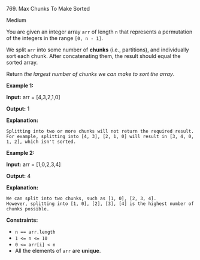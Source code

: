 769\. Max Chunks To Make Sorted

Medium

You are given an integer array `arr` of length `n` that represents a permutation of the integers in the range `[0, n - 1]`.

We split `arr` into some number of **chunks** (i.e., partitions), and individually sort each chunk. After concatenating them, the result should equal the sorted array.

Return _the largest number of chunks we can make to sort the array_.

**Example 1:**

**Input:** arr = [4,3,2,1,0]

**Output:** 1

**Explanation:**

    Splitting into two or more chunks will not return the required result.
    For example, splitting into [4, 3], [2, 1, 0] will result in [3, 4, 0, 1, 2], which isn't sorted. 

**Example 2:**

**Input:** arr = [1,0,2,3,4]

**Output:** 4

**Explanation:**

    We can split into two chunks, such as [1, 0], [2, 3, 4].
    However, splitting into [1, 0], [2], [3], [4] is the highest number of chunks possible. 

**Constraints:**

*   `n == arr.length`
*   `1 <= n <= 10`
*   `0 <= arr[i] < n`
*   All the elements of `arr` are **unique**.